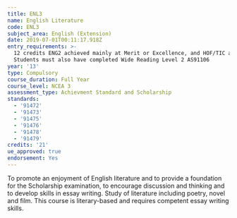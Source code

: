 ```yaml
---
title: ENL3
name: English Literature
code: ENL3
subject_area: English (Extension)
date: 2019-07-01T00:11:17.918Z
entry_requirements: >-
  12 credits ENG2 achieved mainly at Merit or Excellence, and HOF/TIC approval.
  Students must also have completed Wide Reading Level 2 AS91106
year: '13'
type: Compulsory
course_duration: Full Year
course_level: NCEA 3
assessment_type: Achievment Standard and Scholarship
standards:
  - '91472'
  - '91473'
  - '91475'
  - '91476'
  - '91478'
  - '91479'
credits: '21'
ue_approved: true
endorsement: Yes
---
```

To promote an enjoyment of English literature and to provide a foundation for the Scholarship examination, to encourage discussion and thinking and to develop skills in essay writing. Study of literature including poetry, novel and film. This course is literary-based and requires competent essay writing skills.
